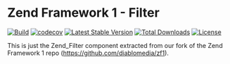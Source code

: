 # Zend Framework 1 - Filter

[![Build](https://github.com/diablomedia/zf1-filter/workflows/Build/badge.svg?event=push)](https://github.com/diablomedia/zf1-filter/actions?query=workflow%3ABuild+event%3Apush)
[![codecov](https://codecov.io/gh/diablomedia/zf1-filter/branch/master/graph/badge.svg)](https://codecov.io/gh/diablomedia/zf1-filter)
[![Latest Stable Version](https://poser.pugx.org/diablomedia/zendframework1-filter/v/stable)](https://packagist.org/packages/diablomedia/zendframework1-filter)
[![Total Downloads](https://poser.pugx.org/diablomedia/zendframework1-filter/downloads)](https://packagist.org/packages/diablomedia/zendframework1-filter)
[![License](https://poser.pugx.org/diablomedia/zendframework1-filter/license)](https://packagist.org/packages/diablomedia/zendframework1-filter)

This is just the Zend_Filter component extracted from our fork of the Zend Framework 1 repo (https://github.com/diablomedia/zf1).
